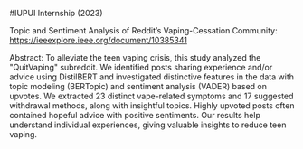 #IUPUI Internship (2023) 

Topic and Sentiment Analysis of Reddit’s Vaping-Cessation Community: https://ieeexplore.ieee.org/document/10385341

Abstract:
To alleviate the teen vaping crisis, this study analyzed the "QuitVaping" subreddit. We identified posts sharing experience and/or advice using DistilBERT and investigated distinctive features in the data with topic modeling (BERTopic) and sentiment analysis (VADER) based on upvotes. We extracted 23 distinct vape-related symptoms and 17 suggested withdrawal methods, along with insightful topics. Highly upvoted posts often contained hopeful advice with positive sentiments. Our results help understand individual experiences, giving valuable insights to reduce teen vaping.
